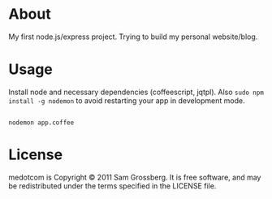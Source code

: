 # About
My first node.js/express project. Trying to build my personal website/blog.

# Usage
Install node and necessary dependencies (coffeescript, jqtpl). Also <code>sudo npm install -g nodemon</code> to avoid restarting your app in development mode.

<code>
nodemon app.coffee
</code>

# License
medotcom is Copyright © 2011 Sam Grossberg. It is free software, and may be redistributed under the terms specified in the LICENSE file.
